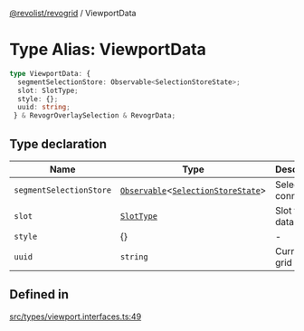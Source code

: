 [@revolist/revogrid](README.md) / ViewportData

# Type Alias: ViewportData

```ts
type ViewportData: {
  segmentSelectionStore: Observable<SelectionStoreState>;
  slot: SlotType;
  style: {};
  uuid: string;
 } & RevogrOverlaySelection & RevogrData;
```

## Type declaration

| Name | Type | Description | Defined in |
| ------ | ------ | ------ | ------ |
| `segmentSelectionStore` | [`Observable`](TypeAlias.Observable.md)\<[`SelectionStoreState`](TypeAlias.SelectionStoreState.md)\> | Selection connection | [src/types/viewport.interfaces.ts:51](https://github.com/revolist/revogrid/blob/0c3bb4ec80c81d5563060679540746537ed4be52/src/types/viewport.interfaces.ts#L51) |
| `slot` | [`SlotType`](TypeAlias.SlotType.md) | Slot to put data | [src/types/viewport.interfaces.ts:54](https://github.com/revolist/revogrid/blob/0c3bb4ec80c81d5563060679540746537ed4be52/src/types/viewport.interfaces.ts#L54) |
| `style` | \{\} | - | [src/types/viewport.interfaces.ts:58](https://github.com/revolist/revogrid/blob/0c3bb4ec80c81d5563060679540746537ed4be52/src/types/viewport.interfaces.ts#L58) |
| `uuid` | `string` | Current grid uniq Id | [src/types/viewport.interfaces.ts:57](https://github.com/revolist/revogrid/blob/0c3bb4ec80c81d5563060679540746537ed4be52/src/types/viewport.interfaces.ts#L57) |

## Defined in

[src/types/viewport.interfaces.ts:49](https://github.com/revolist/revogrid/blob/0c3bb4ec80c81d5563060679540746537ed4be52/src/types/viewport.interfaces.ts#L49)
